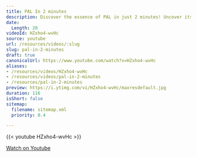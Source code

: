 ```yaml
---
title: PAL In 2 minutes
description: Discover the essence of PAL in just 2 minutes! Uncover its key features and benefits in a quick, engaging overview. Perfect for a fast-paced understanding!
date:
  Length: 20
videoId: HZxho4-wvHc
source: youtube
url: /resources/videos/:slug
slug: pal-in-2-minutes
draft: true
canonicalUrl: https://www.youtube.com/watch?v=HZxho4-wvHc
aliases:
- /resources/videos/HZxho4-wvHc
- /resources/videos/pal-in-2-minutes
- /resources/pal-in-2-minutes
preview: https://i.ytimg.com/vi/HZxho4-wvHc/maxresdefault.jpg
duration: 116
isShort: false
sitemap:
  filename: sitemap.xml
  priority: 0.4

---
```

{{< youtube HZxho4-wvHc >}} 
  
 [Watch on Youtube](https://www.youtube.com/watch?v=HZxho4-wvHc)
